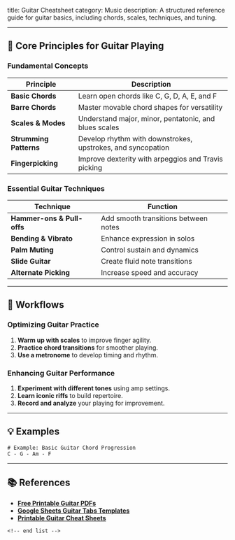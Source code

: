title: Guitar Cheatsheet
category: Music
description: A structured reference guide for guitar basics, including chords, scales, techniques, and tuning.

---

## 🎸 **Core Principles for Guitar Playing**

### **Fundamental Concepts**

| Principle                    | Description                                                 |
| ---------------------------- | ----------------------------------------------------------- |
| **Basic Chords**       | Learn open chords like C, G, D, A, E, and F                 |
| **Barre Chords**       | Master movable chord shapes for versatility                 |
| **Scales & Modes**     | Understand major, minor, pentatonic, and blues scales       |
| **Strumming Patterns** | Develop rhythm with downstrokes, upstrokes, and syncopation |
| **Fingerpicking**      | Improve dexterity with arpeggios and Travis picking         |

### **Essential Guitar Techniques**

| Technique                        | Function                             |
| -------------------------------- | ------------------------------------ |
| **Hammer-ons & Pull-offs** | Add smooth transitions between notes |
| **Bending & Vibrato**      | Enhance expression in solos          |
| **Palm Muting**            | Control sustain and dynamics         |
| **Slide Guitar**           | Create fluid note transitions        |
| **Alternate Picking**      | Increase speed and accuracy          |

---

## 🔄 **Workflows**

### **Optimizing Guitar Practice**

1. **Warm up with scales** to improve finger agility.
2. **Practice chord transitions** for smoother playing.
3. **Use a metronome** to develop timing and rhythm.

### **Enhancing Guitar Performance**

1. **Experiment with different tones** using amp settings.
2. **Learn iconic riffs** to build repertoire.
3. **Record and analyze** your playing for improvement.

---

## 💡 **Examples**

```plaintext
# Example: Basic Guitar Chord Progression
C - G - Am - F  
```

---

## 📚 **References**

- **[Free Printable Guitar PDFs](https://guitargearfinder.com/guides/free-printable-guitar-pdfs/)**
- **[Google Sheets Guitar Tabs Templates](https://www.spreadsheetclass.com/google-sheets-and-pdf-guitar-tabs-templates/)**
- **[Printable Guitar Cheat Sheets](https://www.jazz-guitar-licks.com/pages/posters-cheat-sheets-goodies/cheat-sheets/)**

```
<!-- end list -->
```